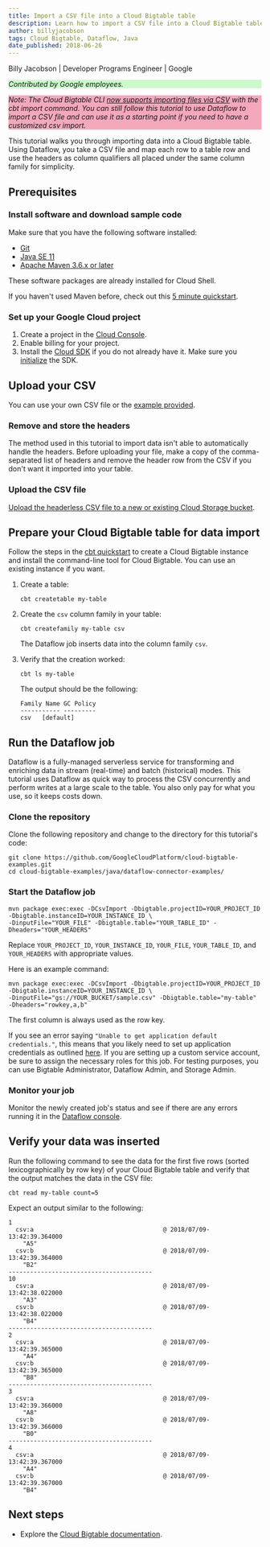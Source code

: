 ```yaml
---
title: Import a CSV file into a Cloud Bigtable table
description: Learn how to import a CSV file into a Cloud Bigtable table.
author: billyjacobson
tags: Cloud Bigtable, Dataflow, Java
date_published: 2018-06-26
---
```


Billy Jacobson | Developer Programs Engineer | Google

<p style="background-color:#CAFACA;"><i>Contributed by Google employees.</i></p>


<p style="background-color:#F3A8BC;"><i>Note: The Cloud Bigtable CLI <a href="https://medium.com/google-cloud/easy-csv-importing-into-cloud-bigtable-ed3f62139b89">now supports importing files via CSV</a> with the cbt import command. You can still follow this tutorial to use Dataflow to import a CSV file and can use it as a starting point if you need to have a customized csv import.</i></p>


This tutorial walks you through importing data into a Cloud Bigtable table.
Using Dataflow, you take a CSV file and map each row to a table row
and use the headers as column qualifiers all placed under the same column 
family for simplicity.

## Prerequisites

### Install software and download sample code

Make sure that you have the following software installed:

- [Git](https://help.github.com/articles/set-up-git/)
- [Java SE 11](https://openjdk.java.net/install/)
- [Apache Maven 3.6.x or later](https://maven.apache.org/install.html)

These software packages are already installed for Cloud Shell.

If you haven't used Maven before, check out this
[5 minute quickstart](https://maven.apache.org/guides/getting-started/maven-in-five-minutes.html).

### Set up your Google Cloud project

1.  Create a project in the [Cloud Console](https://console.cloud.google.com/).
1.  Enable billing for your project.
1.  Install the [Cloud SDK](https://cloud.google.com/sdk/) if you do
    not already have it. Make sure you
    [initialize](https://cloud.google.com/sdk/docs/initializing) the SDK.

## Upload your CSV

You can use your own CSV file or the
[example provided](https://github.com/GoogleCloudPlatform/cloud-bigtable-examples/blob/master/java/dataflow-connector-examples/sample.csv). 

### Remove and store the headers

The method used in this tutorial to import data isn't able to automatically handle the
headers. Before uploading your file, make a copy of the comma-separated list of
headers and remove the header row from the CSV if you don't want it imported into your
table. 

### Upload the CSV file

[Upload the headerless CSV file to a new or existing Cloud Storage bucket](https://cloud.google.com/storage/docs/uploading-objects).

## Prepare your Cloud Bigtable table for data import

Follow the steps in the [cbt quickstart](https://cloud.google.com/bigtable/docs/quickstart-cbt)
to create a Cloud Bigtable instance and install the command-line tool for Cloud
Bigtable. You can use an existing instance if you want.

1.  Create a table:

        cbt createtable my-table

1.  Create the `csv` column family in your table:  

        cbt createfamily my-table csv
   
    The Dataflow job inserts data into the column family `csv`.

1.  Verify that the creation worked:

        cbt ls my-table

    The output should be the following:

        Family Name GC Policy
        ----------- ---------
        csv   [default]

## Run the Dataflow job 

Dataflow is a fully-managed serverless service for transforming and
enriching data in stream (real-time) and batch (historical) modes. This tutorial uses Dataflow
as quick way to process the CSV concurrently and perform
writes at a large scale to the table. You also only pay for what you use, so it
keeps costs down.

### Clone the repository

Clone the following repository and change to the directory for this tutorial's
code:

    git clone https://github.com/GoogleCloudPlatform/cloud-bigtable-examples.git
    cd cloud-bigtable-examples/java/dataflow-connector-examples/

### Start the Dataflow job 

    mvn package exec:exec -DCsvImport -Dbigtable.projectID=YOUR_PROJECT_ID -Dbigtable.instanceID=YOUR_INSTANCE_ID \
    -DinputFile="YOUR_FILE" -Dbigtable.table="YOUR_TABLE_ID" -Dheaders="YOUR_HEADERS"

Replace `YOUR_PROJECT_ID`, `YOUR_INSTANCE_ID`, `YOUR_FILE`, `YOUR_TABLE_ID`, and `YOUR_HEADERS`
with appropriate values.

Here is an example command:
    
    mvn package exec:exec -DCsvImport -Dbigtable.projectID=YOUR_PROJECT_ID -Dbigtable.instanceID=YOUR_INSTANCE_ID \
    -DinputFile="gs://YOUR_BUCKET/sample.csv" -Dbigtable.table="my-table" -Dheaders="rowkey,a,b"

The first column is always used as the row key. 

If you see an error saying `"Unable to get application default credentials."`, this means that you likely need to
set up application credentials as outlined [here](https://cloud.google.com/docs/authentication/production). If you are
setting up a custom service account, be sure to assign the necessary roles for this job. For testing purposes, you can use
Bigtable Administrator, Dataflow Admin, and Storage Admin. 

### Monitor your job

Monitor the newly created job's status and see if there are any errors running
it in the [Dataflow console](https://console.cloud.google.com/dataflow). 

## Verify your data was inserted

Run the following command to see the data for the first five rows (sorted
lexicographically by row key) of your Cloud Bigtable table and verify that the
output matches the data in the CSV file:

    cbt read my-table count=5
    
Expect an output similar to the following:
    
    1
      csv:a                                    @ 2018/07/09-13:42:39.364000
        "A5"
      csv:b                                    @ 2018/07/09-13:42:39.364000
        "B2"
    ----------------------------------------
    10
      csv:a                                    @ 2018/07/09-13:42:38.022000
        "A3"
      csv:b                                    @ 2018/07/09-13:42:38.022000
        "B4"
    ----------------------------------------
    2
      csv:a                                    @ 2018/07/09-13:42:39.365000
        "A4"
      csv:b                                    @ 2018/07/09-13:42:39.365000
        "B8"
    ----------------------------------------
    3
      csv:a                                    @ 2018/07/09-13:42:39.366000
        "A8"
      csv:b                                    @ 2018/07/09-13:42:39.366000
        "B0"
    ----------------------------------------
    4
      csv:a                                    @ 2018/07/09-13:42:39.367000
        "A4"
      csv:b                                    @ 2018/07/09-13:42:39.367000
        "B4"
    
## Next steps

* Explore the [Cloud Bigtable documentation](https://cloud.google.com/bigtable/docs/).
